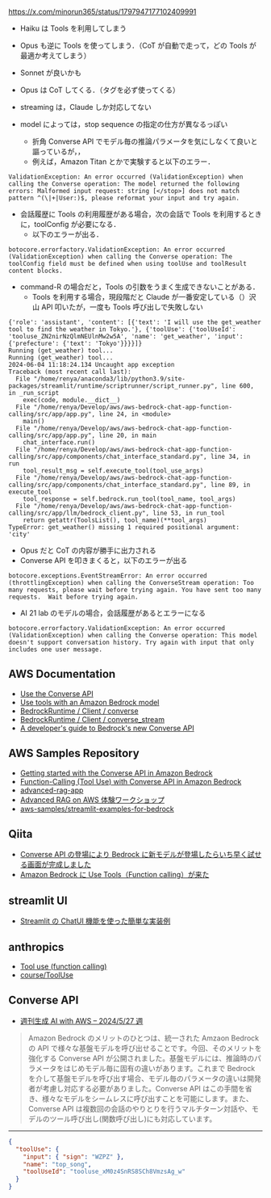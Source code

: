 https://x.com/minorun365/status/1797947177102409991

- Haiku は Tools を利用してしまう
- Opus も逆に Tools を使ってしまう．（CoT が自動で走って，どの Tools が最適か考えてしまう）
- Sonnet が良いかも
- Opus は CoT してくる．（<thinking>タグを必ず使ってくる）

- streaming は，Claude しか対応してない
- model によっては，stop sequence の指定の仕方が異なるっぽい
  - 折角 Converse API でモデル毎の推論パラメータを気にしなくて良いと謳っているが，，
  - 例えば，Amazon Titan とかで実験すると以下のエラー．

```
ValidationException: An error occurred (ValidationException) when calling the Converse operation: The model returned the following errors: Malformed input request: string [</stop>] does not match pattern ^(\|+|User:)$, please reformat your input and try again.
```

- 会話履歴に Tools の利用履歴がある場合，次の会話で Tools を利用するときに，toolConfig が必要になる．
  - 以下のエラーが出る．

```
botocore.errorfactory.ValidationException: An error occurred (ValidationException) when calling the Converse operation: The toolConfig field must be defined when using toolUse and toolResult content blocks.
```

- command-R の場合だと，Tools の引数をうまく生成できないことがある．
  - Tools を利用する場合，現段階だと Claude が一番安定している（）沢山 API 叩いたが，一度も Tools 呼び出しで失敗しない

```
{'role': 'assistant', 'content': [{'text': 'I will use the get_weather tool to find the weather in Tokyo.'}, {'toolUse': {'toolUseId': 'tooluse_ZN2nirNzQlmNEUlnMw2w5A', 'name': 'get_weather', 'input': {'prefecture': {'text': 'Tokyo'}}}}]}
Running (get_weather) tool...
Running (get_weather) tool...
2024-06-04 11:18:24.134 Uncaught app exception
Traceback (most recent call last):
  File "/home/renya/anaconda3/lib/python3.9/site-packages/streamlit/runtime/scriptrunner/script_runner.py", line 600, in _run_script
    exec(code, module.__dict__)
  File "/home/renya/Develop/aws/aws-bedrock-chat-app-function-calling/src/app/app.py", line 24, in <module>
    main()
  File "/home/renya/Develop/aws/aws-bedrock-chat-app-function-calling/src/app/app.py", line 20, in main
    chat_interface.run()
  File "/home/renya/Develop/aws/aws-bedrock-chat-app-function-calling/src/app/components/chat_interface_standard.py", line 34, in run
    tool_result_msg = self.execute_tool(tool_use_args)
  File "/home/renya/Develop/aws/aws-bedrock-chat-app-function-calling/src/app/components/chat_interface_standard.py", line 89, in execute_tool
    tool_response = self.bedrock.run_tool(tool_name, tool_args)
  File "/home/renya/Develop/aws/aws-bedrock-chat-app-function-calling/src/app/llm/bedrock_client.py", line 53, in run_tool
    return getattr(ToolsList(), tool_name)(**tool_args)
TypeError: get_weather() missing 1 required positional argument: 'city'

```

- Opus だと CoT の内容が勝手に出力される
- Converse API を叩きまくると，以下のエラーが出る

```
botocore.exceptions.EventStreamError: An error occurred (throttlingException) when calling the ConverseStream operation: Too many requests, please wait before trying again. You have sent too many requests.  Wait before trying again.
```

- AI 21 lab のモデルの場合，会話履歴があるとエラーになる

```
botocore.errorfactory.ValidationException: An error occurred (ValidationException) when calling the Converse operation: This model doesn't support conversation history. Try again with input that only includes one user message.

```

## AWS Documentation

- [Use the Converse API](https://docs.aws.amazon.com/bedrock/latest/userguide/conversation-inference.html)
- [Use tools with an Amazon Bedrock model](https://docs.aws.amazon.com/bedrock/latest/userguide/tool-use.html)
- [BedrockRuntime / Client / converse](https://boto3.amazonaws.com/v1/documentation/api/latest/reference/services/bedrock-runtime/client/converse.html)
- [BedrockRuntime / Client / converse_stream](https://boto3.amazonaws.com/v1/documentation/api/latest/reference/services/bedrock-runtime/client/converse_stream.html)
- [A developer's guide to Bedrock's new Converse API](https://community.aws/content/2dtauBCeDa703x7fDS9Q30MJoBA/amazon-bedrock-converse-api-developer-guide)

## AWS Samples Repository

- [Getting started with the Converse API in Amazon Bedrock](https://github.com/aws-samples/amazon-bedrock-samples/blob/b64902625ea8ade362c0f7d1978428cecdcf47ed/introduction-to-bedrock/Getting%20started%20with%20Converse%20API.ipynb#L158)
- [Function-Calling (Tool Use) with Converse API in Amazon Bedrock](https://github.com/aws-samples/amazon-bedrock-samples/blob/b64902625ea8ade362c0f7d1978428cecdcf47ed/function-calling/Function%20calling%20tool%20use%20with%20Converse%20API.ipynb#L7)
- [advanced-rag-app](https://github.com/aws-samples/aws-ml-jp/blob/main/tasks/generative-ai/advanced-rag/app/app.py)
- [Advanced RAG on AWS 体験ワークショップ](https://catalog.us-east-1.prod.workshops.aws/workshops/9d2259fb-df5f-4f44-b1d3-9a8e0f0f7e46/ja-JP/01-advanced-rag-app/column)
- [aws-samples/streamlit-examples-for-bedrock](https://github.com/aws-samples/streamlit-examples-for-bedrock/blob/main/1-chat.py)

## Qiita

- [Converse API の登場により Bedrock に新モデルが登場したらいち早く試せる画面が完成しました](https://qiita.com/moritalous/items/cde191320abcfffacaca)
- [Amazon Bedrock に Use Tools（Function calling）が来た](https://qiita.com/moritalous/items/8b1a15a7dc583fa3a2e1?utm_campaign=post_article&utm_medium=twitter&utm_source=twitter_share)

## streamlit UI

- [Streamlit の ChatUI 機能を使った簡単な実装例](https://book.st-hakky.com/data-science/streamlit-chat-ui-example/)

## anthropics

- [Tool use (function calling)](https://docs.anthropic.com/ja/docs/tool-use)
- [course/ToolUse](https://github.com/anthropics/courses/tree/master/ToolUse)

## Converse API

- [週刊生成 AI with AWS – 2024/5/27 週](https://aws.amazon.com/jp/blogs/news/weekly-genai-20240527/)

> Amazon Bedrock のメリットのひとつは、統一された Amzaon Bedrock の API で様々な基盤モデルを呼び出せることです。今回、そのメリットを強化する Converse API が公開されました。基盤モデルには、推論時のパラメータをはじめモデル毎に固有の違いがあります。これまで Bedrock を介して基盤モデルを呼び出す場合、モデル毎のパラメータの違いは開発者が考慮し対応する必要がありました。Converse API はこの手間を省き、様々なモデルをシームレスに呼び出すことを可能にします。また、Converse API は複数回の会話のやりとりを行うマルチターン対話や、モデルのツール呼び出し(関数呼び出し)にも対応しています。

---

```json
{
  "toolUse": {
    "input": { "sign": "WZPZ" },
    "name": "top_song",
    "toolUseId": "tooluse_xM0z4SnRS8SCh8VmzsAg_w"
  }
}
```
